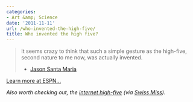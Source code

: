 ```yaml
---
categories:
- Art &amp; Science
date: '2011-11-11'
url: /who-invented-the-high-five/
title: Who invented the high five?
---
```


<blockquote>It seems crazy to think that such a simple gesture as the high-five, second nature to me now, was actually invented.

- <a href="http://jasonsantamaria.com/articles/who-invented-the-high-five">Jason Santa Maria</a></blockquote>

<a href="http://espn.go.com/espn/story/_/id/6813042/who-invented-high-five">Learn more at ESPN...</a>

<em>Also worth checking out, the <a href="http://www.ihighfive.com/">internet high-five</a> (via <a href="http://www.swiss-miss.com/2011/09/internet-high-five.html">Swiss Miss</a>).</em>